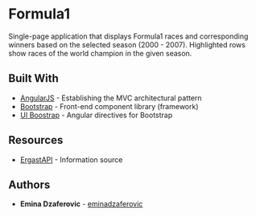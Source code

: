 # Formula1

Single-page application that displays Formula1 races and corresponding winners based on the selected season (2000 - 2007). Highlighted rows show races of the world champion in the given season.

## Built With

* [AngularJS](https://angularjs.org/) - Establishing the MVC architectural pattern
* [Bootstrap](http://getbootstrap.com/) - Front-end component library (framework)
* [UI Boostrap](https://angular-ui.github.io/bootstrap/) - Angular directives for Bootstrap

## Resources

* [ErgastAPI](http://ergast.com/mrd/) - Information source

## Authors

* **Emina Dzaferovic** - [eminadzaferovic](https://github.com/eminadzaferovic)

